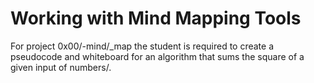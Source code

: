 # Working with Mind Mapping Tools

For project 0x00/-mind/_map the student is required to create a pseudocode and whiteboard for an algorithm that sums the square of a given input of numbers/.
